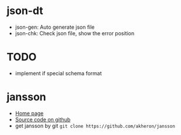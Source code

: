 # json-dt
* json-gen: Auto generate json file
* json-chk: Check json file, show the error position

# TODO
* implement if special schema format

# jansson
* [Home page](http://www.digip.org/jansson/)
* [Source code on github](https://github.com/akheron/jansson)
* get jansson by git `git clone https://github.com/akheron/jansson`

